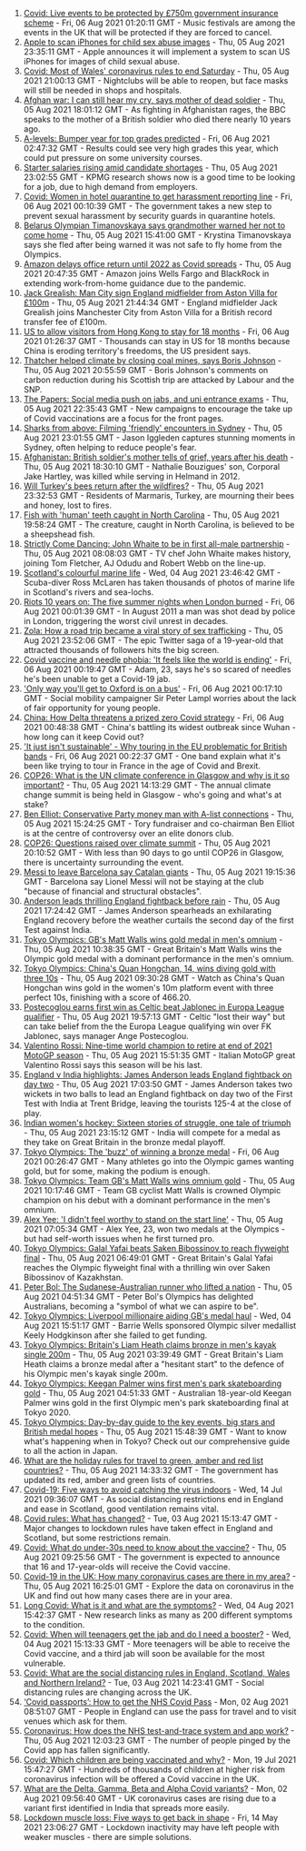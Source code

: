 1. [Covid: Live events to be protected by £750m government insurance scheme](https://www.bbc.co.uk/news/entertainment-arts-58103249) - Fri, 06 Aug 2021 01:20:11 GMT - Music festivals are among the events in the UK that will be protected if they are forced to cancel.
2. [Apple to scan iPhones for child sex abuse images](https://www.bbc.co.uk/news/technology-58109748) - Thu, 05 Aug 2021 23:35:11 GMT - Apple announces it will implement a system to scan US iPhones for images of child sexual abuse.
3. [Covid: Most of Wales' coronavirus rules to end Saturday](https://www.bbc.co.uk/news/uk-wales-58102007) - Thu, 05 Aug 2021 21:00:13 GMT - Nightclubs will be able to reopen, but face masks will still be needed in shops and hospitals.
4. [Afghan war: I can still hear my cry, says mother of dead soldier](https://www.bbc.co.uk/news/uk-58107220) - Thu, 05 Aug 2021 18:01:12 GMT - As fighting in Afghanistan rages, the BBC speaks to the mother of a British soldier who died there nearly 10 years ago.
5. [A-levels: Bumper year for top grades predicted](https://www.bbc.co.uk/news/education-58106929) - Fri, 06 Aug 2021 02:47:32 GMT - Results could see very high grades this year, which could put pressure on some university courses.
6. [Starter salaries rising amid candidate shortages](https://www.bbc.co.uk/news/business-58104399) - Thu, 05 Aug 2021 23:02:55 GMT - KPMG research shows now is a good time to be looking for a job, due to high demand from employers.
7. [Covid: Women in hotel quarantine to get harassment reporting line](https://www.bbc.co.uk/news/stories-58089029) - Fri, 06 Aug 2021 00:10:39 GMT - The government takes a new step to prevent sexual harassment by security guards in quarantine hotels.
8. [Belarus Olympian Timanovskaya says grandmother warned her not to come home](https://www.bbc.co.uk/news/world-europe-58104195) - Thu, 05 Aug 2021 15:41:00 GMT - Krystina Timanovskaya says she fled after being warned it was not safe to fly home from the Olympics.
9. [Amazon delays office return until 2022 as Covid spreads](https://www.bbc.co.uk/news/business-58108457) - Thu, 05 Aug 2021 20:47:35 GMT - Amazon joins Wells Fargo and BlackRock in extending work-from-home guidance due to the pandemic.
10. [Jack Grealish: Man City sign England midfielder from Aston Villa for £100m](https://www.bbc.co.uk/sport/football/57818660) - Thu, 05 Aug 2021 21:44:34 GMT - England midfielder Jack Grealish joins Manchester City from Aston Villa for a British record transfer fee of £100m.
11. [US to allow visitors from Hong Kong to stay for 18 months](https://www.bbc.co.uk/news/world-us-canada-58105075) - Fri, 06 Aug 2021 01:26:37 GMT - Thousands can stay in US for 18 months because China is eroding territory's freedoms, the US president says.
12. [Thatcher helped climate by closing coal mines, says Boris Johnson](https://www.bbc.co.uk/news/uk-politics-58107009) - Thu, 05 Aug 2021 20:55:59 GMT - Boris Johnson's comments on carbon reduction during his Scottish trip are attacked by Labour and the SNP.
13. [The Papers: Social media push on jabs, and uni entrance exams](https://www.bbc.co.uk/news/blogs-the-papers-58109217) - Thu, 05 Aug 2021 22:35:43 GMT - New campaigns to encourage the take up of Covid vaccinations are a focus for the front pages.
14. [Sharks from above: Filming 'friendly' encounters in Sydney](https://www.bbc.co.uk/news/world-australia-58009981) - Thu, 05 Aug 2021 23:01:55 GMT - Jason Iggleden captures stunning moments in Sydney, often helping to reduce people's fear.
15. [Afghanistan: British soldier's mother tells of grief, years after his death](https://www.bbc.co.uk/news/uk-58063109) - Thu, 05 Aug 2021 18:30:10 GMT - Nathalie Bouzigues' son, Corporal Jake Hartley, was killed while serving in Helmand in 2012.
16. [Will Turkey's bees return after the wildfires?](https://www.bbc.co.uk/news/world-europe-58108527) - Thu, 05 Aug 2021 23:32:53 GMT - Residents of Marmaris, Turkey, are mourning their bees and honey, lost to fires.
17. [Fish with 'human' teeth caught in North Carolina](https://www.bbc.co.uk/news/world-us-canada-58105044) - Thu, 05 Aug 2021 19:58:24 GMT - The creature, caught in North Carolina, is believed to be a sheepshead fish.
18. [Strictly Come Dancing: John Whaite to be in first all-male partnership](https://www.bbc.co.uk/news/entertainment-arts-58089932) - Thu, 05 Aug 2021 08:08:03 GMT - TV chef John Whaite makes history, joining Tom Fletcher, AJ Odudu and Robert Webb on the line-up.
19. [Scotland's colourful marine life](https://www.bbc.co.uk/news/in-pictures-58071314) - Wed, 04 Aug 2021 23:46:42 GMT - Scuba-diver Ross McLaren has taken thousands of photos of marine life in Scotland's rivers and sea-lochs.
20. [Riots 10 years on: The five summer nights when London burned](https://www.bbc.co.uk/news/uk-england-london-58058031) - Fri, 06 Aug 2021 00:01:39 GMT - In August 2011 a man was shot dead by police in London, triggering the worst civil unrest in decades.
21. [Zola: How a road trip became a viral story of sex trafficking](https://www.bbc.co.uk/news/entertainment-arts-58016738) - Thu, 05 Aug 2021 23:52:06 GMT - The epic Twitter saga of a 19-year-old that attracted thousands of followers hits the big screen.
22. [Covid vaccine and needle phobia: 'It feels like the world is ending'](https://www.bbc.co.uk/news/newsbeat-58086377) - Fri, 06 Aug 2021 00:19:47 GMT - Adam, 23, says he's so scared of needles he's been unable to get a Covid-19 jab.
23. ['Only way you'll get to Oxford is on a bus'](https://www.bbc.co.uk/news/education-58013607) - Fri, 06 Aug 2021 00:17:10 GMT - Social mobility campaigner Sir Peter Lampl worries about the lack of fair opportunity for young people.
24. [China: How Delta threatens a prized zero Covid strategy](https://www.bbc.co.uk/news/world-asia-china-58095909) - Fri, 06 Aug 2021 00:48:38 GMT - China's battling its widest outbreak since Wuhan - how long can it keep Covid out?
25. ['It just isn't sustainable' - Why touring in the EU problematic for British bands](https://www.bbc.co.uk/news/entertainment-arts-58006647) - Fri, 06 Aug 2021 00:22:37 GMT - One band explain what it's been like trying to tour in France in the age of Covid and Brexit.
26. [COP26: What is the UN climate conference in Glasgow and why is it so important?](https://www.bbc.co.uk/news/science-environment-56901261) - Thu, 05 Aug 2021 14:13:29 GMT - The annual climate change summit is being held in Glasgow - who's going and what's at stake?
27. [Ben Elliot: Conservative Party money man with A-list connections](https://www.bbc.co.uk/news/uk-politics-58100884) - Thu, 05 Aug 2021 15:24:25 GMT - Tory fundraiser and co-chairman Ben Elliot is at the centre of controversy over an elite donors club.
28. [COP26: Questions raised over climate summit](https://www.bbc.co.uk/news/uk-politics-58107010) - Thu, 05 Aug 2021 20:10:52 GMT - With less than 90 days to go until COP26 in Glasgow, there is uncertainty surrounding the event.
29. [Messi to leave Barcelona say Catalan giants](https://www.bbc.co.uk/sport/football/58108298) - Thu, 05 Aug 2021 19:15:36 GMT - Barcelona say Lionel Messi will not be staying at the club "because of financial and structural obstacles".
30. [Anderson leads thrilling England fightback before rain](https://www.bbc.co.uk/sport/cricket/58106765) - Thu, 05 Aug 2021 17:24:42 GMT - James Anderson spearheads an exhilarating England recovery before the weather curtails the second day of the first Test against India.
31. [Tokyo Olympics: GB's Matt Walls wins gold medal in men's omnium](https://www.bbc.co.uk/sport/av/olympics/58101507) - Thu, 05 Aug 2021 10:38:35 GMT - Great Britain's Matt Walls wins the Olympic gold medal with a dominant performance in the men's omnium.
32. [Tokyo Olympics: China's Quan Hongchan, 14, wins diving gold with three 10s](https://www.bbc.co.uk/sport/av/olympics/58098855) - Thu, 05 Aug 2021 09:30:28 GMT - Watch as China's Quan Hongchan wins gold in the women's 10m platform event with three perfect 10s, finishing with a score of 466.20.
33. [Postecoglou earns first win as Celtic beat Jablonec in Europa League qualifier](https://www.bbc.co.uk/sport/football/58007178) - Thu, 05 Aug 2021 19:57:13 GMT - Celtic "lost their way" but can take belief from the the Europa League qualifying win over FK Jablonec, says manager Ange Postecoglou.
34. [Valentino Rossi: Nine-time world champion to retire at end of 2021 MotoGP season](https://www.bbc.co.uk/sport/motorsport/58097548) - Thu, 05 Aug 2021 15:51:35 GMT - Italian MotoGP great Valentino Rossi says this season will be his last.
35. [England v India highlights: James Anderson leads England fightback on day two](https://www.bbc.co.uk/sport/av/cricket/58108046) - Thu, 05 Aug 2021 17:03:50 GMT - James Anderson takes two wickets in two balls to lead an England fightback on day two of the First Test with India at Trent Bridge, leaving the tourists 125-4 at the close of play.
36. [Indian women's hockey: Sixteen stories of struggle, one tale of triumph](https://www.bbc.co.uk/news/world-asia-india-58071416) - Thu, 05 Aug 2021 23:15:12 GMT - India will compete for a medal as they take on Great Britain in the bronze medal playoff.
37. [Tokyo Olympics: The 'buzz' of winning a bronze medal](https://www.bbc.co.uk/news/newsbeat-58102168) - Fri, 06 Aug 2021 00:26:47 GMT - Many athletes go into the Olympic games wanting gold, but for some, making the podium is enough.
38. [Tokyo Olympics: Team GB's Matt Walls wins omnium gold](https://www.bbc.co.uk/sport/olympics/58098593) - Thu, 05 Aug 2021 10:17:46 GMT - Team GB cyclist Matt Walls is crowned Olympic champion on his debut with a dominant performance in the men's omnium.
39. [Alex Yee: 'I didn't feel worthy to stand on the start line'](https://www.bbc.co.uk/news/newsbeat-58077269) - Thu, 05 Aug 2021 07:05:34 GMT - Alex Yee, 23, won two medals at the Olympics - but had self-worth issues when he first turned pro.
40. [Tokyo Olympics: Galal Yafai beats Saken Bibossinov to reach flyweight final](https://www.bbc.co.uk/sport/olympics/58097007) - Thu, 05 Aug 2021 06:49:01 GMT - Great Britain's Galal Yafai reaches the Olympic flyweight final with a thrilling win over Saken Bibossinov of Kazakhstan.
41. [Peter Bol: The Sudanese-Australian runner who lifted a nation](https://www.bbc.co.uk/news/world-australia-58095689) - Thu, 05 Aug 2021 04:51:34 GMT - Peter Bol's Olympics has delighted Australians, becoming a "symbol of what we can aspire to be".
42. [Tokyo Olympics: Liverpool millionaire aiding GB's medal haul](https://www.bbc.co.uk/news/uk-england-merseyside-58088648) - Wed, 04 Aug 2021 15:51:17 GMT - Barrie Wells sponsored Olympic silver medallist Keely Hodgkinson after she failed to get funding.
43. [Tokyo Olympics: Britain's Liam Heath claims bronze in men's kayak single 200m](https://www.bbc.co.uk/sport/olympics/58096207) - Thu, 05 Aug 2021 03:39:49 GMT - Great Britain's Liam Heath claims a bronze medal after a "hesitant start" to the defence of his Olympic men's kayak single 200m.
44. [Tokyo Olympics: Keegan Palmer wins first men's park skateboarding gold](https://www.bbc.co.uk/sport/av/olympics/58096619) - Thu, 05 Aug 2021 04:51:33 GMT - Australian 18-year-old Keegan Palmer wins gold in the first Olympic men's park skateboarding final at Tokyo 2020.
45. [Tokyo Olympics: Day-by-day guide to the key events, big stars and British medal hopes](https://www.bbc.co.uk/sport/olympics/57778808) - Thu, 05 Aug 2021 15:48:39 GMT - Want to know what's happening when in Tokyo? Check out our comprehensive guide to all the action in Japan.
46. [What are the holiday rules for travel to green, amber and red list countries?](https://www.bbc.co.uk/news/explainers-52544307) - Thu, 05 Aug 2021 14:33:32 GMT - The government has updated its red, amber and green lists of countries.
47. [Covid-19: Five ways to avoid catching the virus indoors](https://www.bbc.co.uk/news/explainers-53917432) - Wed, 14 Jul 2021 09:36:07 GMT - As social distancing restrictions end in England and ease in Scotland, good ventilation remains vital.
48. [Covid rules: What has changed?](https://www.bbc.co.uk/news/explainers-52530518) - Tue, 03 Aug 2021 15:13:47 GMT - Major changes to lockdown rules have taken effect in England and Scotland, but some restrictions remain.
49. [Covid: What do under-30s need to know about the vaccine?](https://www.bbc.co.uk/news/health-57273875) - Thu, 05 Aug 2021 09:25:56 GMT - The government is expected to announce that 16 and 17-year-olds will receive the Covid vaccine.
50. [Covid-19 in the UK: How many coronavirus cases are there in my area?](https://www.bbc.co.uk/news/uk-51768274) - Thu, 05 Aug 2021 16:25:01 GMT - Explore the data on coronavirus in the UK and find out how many cases there are in your area.
51. [Long Covid: What is it and what are the symptoms?](https://www.bbc.co.uk/news/health-57833394) - Wed, 04 Aug 2021 15:42:37 GMT - New research links as many as 200 different symptoms to the condition.
52. [Covid: When will teenagers get the jab and do I need a booster?](https://www.bbc.co.uk/news/health-55045639) - Wed, 04 Aug 2021 15:13:33 GMT - More teenagers will be able to receive the Covid vaccine, and a third jab will soon be available for the most vulnerable.
53. [Covid: What are the social distancing rules in England, Scotland, Wales and Northern Ireland?](https://www.bbc.co.uk/news/uk-51506729) - Tue, 03 Aug 2021 14:23:41 GMT - Social distancing rules are changing across the UK.
54. [‘Covid passports’: How to get the NHS Covid Pass](https://www.bbc.co.uk/news/explainers-55718553) - Mon, 02 Aug 2021 08:51:07 GMT - People in England can use the pass for travel and to visit venues which ask for them.
55. [Coronavirus: How does the NHS test-and-trace system and app work?](https://www.bbc.co.uk/news/explainers-52442754) - Thu, 05 Aug 2021 12:03:23 GMT - The number of people pinged by the Covid app has fallen significantly.
56. [Covid: Which children are being vaccinated and why?](https://www.bbc.co.uk/news/health-57888429) - Mon, 19 Jul 2021 15:47:27 GMT - Hundreds of thousands of children at higher risk from coronavirus infection will be offered a Covid vaccine in the UK.
57. [What are the Delta, Gamma, Beta and Alpha Covid variants?](https://www.bbc.co.uk/news/health-55659820) - Mon, 02 Aug 2021 09:56:40 GMT - UK coronavirus cases are rising due to a variant first identified in India that spreads more easily.
58. [Lockdown muscle loss: Five ways to get back in shape](https://www.bbc.co.uk/news/uk-56887390) - Fri, 14 May 2021 23:06:27 GMT - Lockdown inactivity may have left people with weaker muscles - there are simple solutions.
